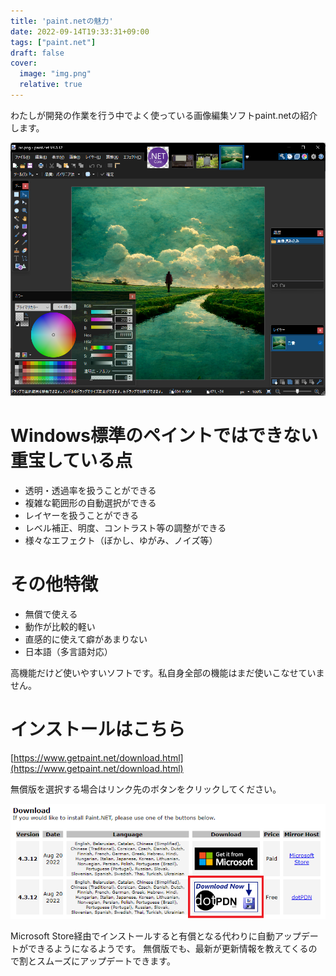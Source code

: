 ```yaml
---
title: 'paint.netの魅力'
date: 2022-09-14T19:33:31+09:00
tags: ["paint.net"]
draft: false
cover:
  image: "img.png"
  relative: true
---
```

わたしが開発の作業を行う中でよく使っている画像編集ソフトpaint.netの紹介します。

![img_1.png](img_1.png)

# Windows標準のペイントではできない重宝している点
- 透明・透過率を扱うことができる
- 複雑な範囲形の自動選択ができる
- レイヤーを扱うことができる
- レベル補正、明度、コントラスト等の調整ができる
- 様々なエフェクト（ぼかし、ゆがみ、ノイズ等）

# その他特徴
- 無償で使える
- 動作が比較的軽い
- 直感的に使えて癖があまりない
- 日本語（多言語対応）

高機能だけど使いやすいソフトです。私自身全部の機能はまだ使いこなせていません。

# インストールはこちら
[https://www.getpaint.net/download.html](https://www.getpaint.net/download.html)

無償版を選択する場合はリンク先のボタンをクリックしてください。

![img_2.png](img_2.png)

Microsoft Store経由でインストールすると有償となる代わりに自動アップデートができるようになるようです。
無償版でも、最新が更新情報を教えてくるので割とスムーズにアップデートできます。